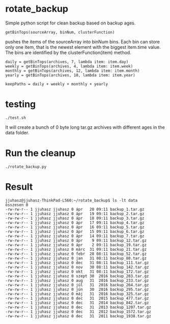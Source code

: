 # rotate_backup
Simple python script for clean backup based on backup ages.

    getBinTops(sourceArray, binNum, clusterFunction)

pushes the items of the sourceArray into binNum bins.
Each bin can store only one item, that is the newest element with the biggest item.time value.
The bins are identified by the clusterFunction(item) method.


    daily = getBinTops(archives, 7, lambda item: item.day)
    weekly = getBinTops(archives, 4, lambda item: item.week)
    monthly = getBinTops(archives, 12, lambda item: item.month)
    yearly = getBinTops(archives, 10, lambda item: item.year)

    keepPaths = daily + weekly + monthly + yearly


# testing
    ./test.sh
It will create a bunch of 0 byte long tar.gz archives with different ages in the data folder.

# Run the cleanup
    ./rotate_backup.py

# Result

    jjuhasz@jjuhasz-ThinkPad-L560:~/rotate_backup$ ls -lt data
    összesen 0
    -rw-rw-r-- 1 jjuhasz jjuhasz 0 ápr   20 09:11 backup_1.tar.gz
    -rw-rw-r-- 1 jjuhasz jjuhasz 0 ápr   19 09:11 backup_2.tar.gz
    -rw-rw-r-- 1 jjuhasz jjuhasz 0 ápr   18 09:11 backup_3.tar.gz
    -rw-rw-r-- 1 jjuhasz jjuhasz 0 ápr   17 09:11 backup_4.tar.gz
    -rw-rw-r-- 1 jjuhasz jjuhasz 0 ápr   16 09:11 backup_5.tar.gz
    -rw-rw-r-- 1 jjuhasz jjuhasz 0 ápr   15 09:11 backup_6.tar.gz
    -rw-rw-r-- 1 jjuhasz jjuhasz 0 ápr   14 09:11 backup_7.tar.gz
    -rw-rw-r-- 1 jjuhasz jjuhasz 0 ápr    9 09:11 backup_12.tar.gz
    -rw-rw-r-- 1 jjuhasz jjuhasz 0 ápr    2 09:11 backup_19.tar.gz
    -rw-rw-r-- 1 jjuhasz jjuhasz 0 márc  31 09:11 backup_21.tar.gz
    -rw-rw-r-- 1 jjuhasz jjuhasz 0 febr  28 08:11 backup_52.tar.gz
    -rw-rw-r-- 1 jjuhasz jjuhasz 0 jan   31 08:11 backup_80.tar.gz
    -rw-rw-r-- 1 jjuhasz jjuhasz 0 dec   31 08:11 backup_111.tar.gz
    -rw-rw-r-- 1 jjuhasz jjuhasz 0 nov   30 08:11 backup_142.tar.gz
    -rw-rw-r-- 1 jjuhasz jjuhasz 0 okt   31 08:11 backup_172.tar.gz
    -rw-rw-r-- 1 jjuhasz jjuhasz 0 szept 30  2016 backup_203.tar.gz
    -rw-rw-r-- 1 jjuhasz jjuhasz 0 aug   31  2016 backup_233.tar.gz
    -rw-rw-r-- 1 jjuhasz jjuhasz 0 júl   31  2016 backup_264.tar.gz
    -rw-rw-r-- 1 jjuhasz jjuhasz 0 jún   30  2016 backup_295.tar.gz
    -rw-rw-r-- 1 jjuhasz jjuhasz 0 máj   31  2016 backup_325.tar.gz
    -rw-rw-r-- 1 jjuhasz jjuhasz 0 dec   31  2015 backup_477.tar.gz
    -rw-rw-r-- 1 jjuhasz jjuhasz 0 dec   31  2014 backup_842.tar.gz
    -rw-rw-r-- 1 jjuhasz jjuhasz 0 dec   31  2013 backup_1207.tar.gz
    -rw-rw-r-- 1 jjuhasz jjuhasz 0 dec   31  2012 backup_1572.tar.gz
    -rw-rw-r-- 1 jjuhasz jjuhasz 0 dec   31  2011 backup_1938.tar.gz
    
